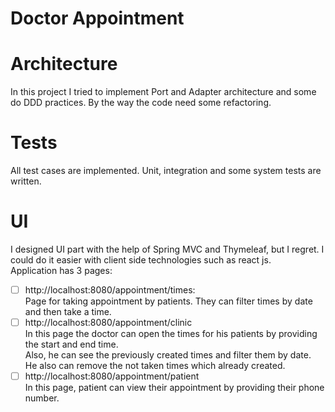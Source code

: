 # Doctor Appointment

# Architecture

In this project I tried to implement Port and Adapter architecture and some do DDD practices.
By the way the code need some refactoring.

# Tests

All test cases are implemented. Unit, integration and some system tests are written.

# UI

I designed UI part with the help of Spring MVC and Thymeleaf, but I regret. I could do it easier with
client side technologies such as react js.
<br/>Application has 3 pages:

- [ ] http://localhost:8080/appointment/times:
  <br/>Page for taking appointment by patients. They can filter times by date and then take a time.
- [ ] http://localhost:8080/appointment/clinic
  <br/> In this page the doctor can open the times for his patients by providing the start and end time.
  <br/>Also, he can see the previously created times and filter them by date.
  <br/> He also can remove the not taken times which already created.
- [ ] http://localhost:8080/appointment/patient
  <br/> In this page, patient can view their appointment by providing their phone number.

